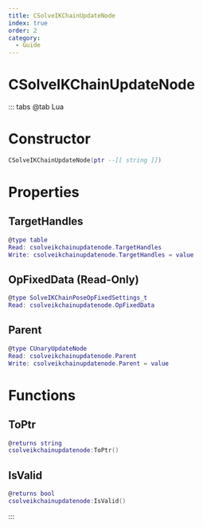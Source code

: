 ```yaml
---
title: CSolveIKChainUpdateNode
index: true
order: 2
category:
  - Guide
---
```


# CSolveIKChainUpdateNode

::: tabs
@tab Lua
# Constructor
```lua
CSolveIKChainUpdateNode(ptr --[[ string ]])
```
# Properties
## TargetHandles 
```lua
@type table
Read: csolveikchainupdatenode.TargetHandles
Write: csolveikchainupdatenode.TargetHandles = value
```
## OpFixedData (Read-Only)
```lua
@type SolveIKChainPoseOpFixedSettings_t
Read: csolveikchainupdatenode.OpFixedData
```
## Parent 
```lua
@type CUnaryUpdateNode
Read: csolveikchainupdatenode.Parent
Write: csolveikchainupdatenode.Parent = value
```
# Functions
## ToPtr
```lua
@returns string
csolveikchainupdatenode:ToPtr()
```
## IsValid
```lua
@returns bool
csolveikchainupdatenode:IsValid()
```

:::